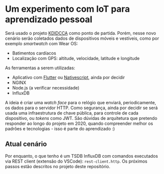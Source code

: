 # Um experimento com IoT para aprendizado pessoal

Será usado o projeto [KDIDCCA](https://github.com/kididcca) como ponto de partida. Porém, nesse novo cenário serão coletados dados de dispositivos móveis e vestíveis, como por exemplo _smartwatch_ com Wear OS:
- Batimentos cardíacos
- Localização com GPS: altitude, velocidade, latitude e longitude

As ferramentas a serem utilizadas:
- Aplicativo com [Flutter](https://flutter.dev) ou [Nativescript](https://www.nativescript.org), ainda por decidir
- NGINX
- Node.js (a verificar necessidade)
- InfluxDB

A ideia é criar uma _watch face_ para o relógio que enviará, periodicamente, os dados para o servidor HTTP. Como segurança, ainda por decidir se será usada uma infraestrutura de chave pública, para controle de cada dispositivo, ou _tokens_ como JWT. São dúvidas de arquitetura que pretendo responder ao longo do projeto em 2020, quando compreender melhor os padrões e tecnologias - isso é parte do aprendizado :)

## Atual cenário
Por enquanto, o que tenho é um TSDB InfluxDB com comandos executados via REST client (extensão do VSCode): `rest-client.http`. Os próximos passos estão descritos no projeto deste repositório.
